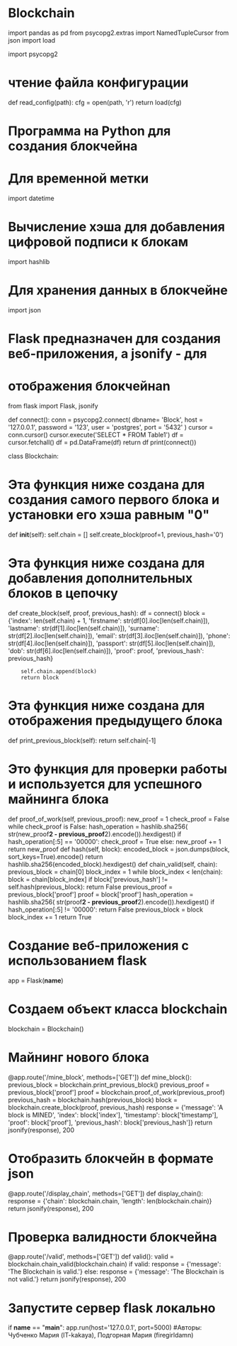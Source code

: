# Blockchain

import pandas as pd
from psycopg2.extras import NamedTupleCursor
from json import load

import psycopg2
# чтение файла конфигурации
def read_config(path):
    cfg = open(path, 'r')
    return load(cfg)

# Программа на Python для создания блокчейна
# Для временной метки
import datetime
# Вычисление хэша для добавления цифровой подписи к блокам
import hashlib
# Для хранения данных в блокчейне
import json
# Flask предназначен для создания веб-приложения, а jsonify - для
# отображения блокчейнаn
from flask import Flask, jsonify

def connect():
        conn = psycopg2.connect(
        dbname= 'Block',
        host = '127.0.0.1',
        password = '123',
        user = 'postgres',
        port = '5432'
        )
        cursor = conn.cursor()
        cursor.execute('SELECT * FROM Table1')
        df = cursor.fetchall()
        df = pd.DataFrame(df)
        return df
print(connect())

class Blockchain:

    
# Эта функция ниже создана для создания самого первого блока и установки его хэша равным "0"
  def __init__(self):
        self.chain = []
        self.create_block(proof=1, previous_hash='0')
# Эта функция ниже создана для добавления дополнительных блоков в цепочку
  def create_block(self, proof, previous_hash):
        df = connect()
        block = {'index': len(self.chain) + 1,
                 'firstname': str(df[0].iloc[len(self.chain)]),
                 'lastname': str(df[1].iloc[len(self.chain)]),
                 'surname': str(df[2].iloc[len(self.chain)]),
                 'email': str(df[3].iloc[len(self.chain)]),
                 'phone': str(df[4].iloc[len(self.chain)]),
                 'passport': str(df[5].iloc[len(self.chain)]),
                 'dob': str(df[6].iloc[len(self.chain)]),
                 'proof': proof,
                 'previous_hash': previous_hash}
        
        self.chain.append(block)
        return block
# Эта функция ниже создана для отображения предыдущего блока
  def print_previous_block(self):
        return self.chain[-1]
# Это функция для проверки работы и используется для успешного майнинга блока
  def proof_of_work(self, previous_proof):
        new_proof = 1
        check_proof = False
        while check_proof is False:
            hash_operation = hashlib.sha256(
                str(new_proof**2 - previous_proof**2).encode()).hexdigest()
            if hash_operation[:5] == '00000':
                check_proof = True
            else:
                new_proof += 1
        return new_proof
  def hash(self, block):
        encoded_block = json.dumps(block, sort_keys=True).encode()
        return hashlib.sha256(encoded_block).hexdigest()
  def chain_valid(self, chain):
        previous_block = chain[0]
        block_index = 1
        while block_index < len(chain):
            block = chain[block_index]
            if block['previous_hash'] != self.hash(previous_block):
                return False
            previous_proof = previous_block['proof']
            proof = block['proof']
            hash_operation = hashlib.sha256(
                str(proof**2 - previous_proof**2).encode()).hexdigest()
            if hash_operation[:5] != '00000':
                return False
            previous_block = block
            block_index += 1
        return True
    
# Создание веб-приложения с использованием flask
app = Flask(__name__)
# Создаем объект класса blockchain
blockchain = Blockchain()
# Майнинг нового блока
@app.route('/mine_block', methods=['GET'])
def mine_block():
    previous_block = blockchain.print_previous_block()
    previous_proof = previous_block['proof']
    proof = blockchain.proof_of_work(previous_proof)
    previous_hash = blockchain.hash(previous_block)
    block = blockchain.create_block(proof, previous_hash)
    response = {'message': 'A block is MINED',
                'index': block['index'],
                'timestamp': block['timestamp'],
                'proof': block['proof'],
                'previous_hash': block['previous_hash']}
    return jsonify(response), 200
# Отобразить блокчейн в формате json
@app.route('/display_chain', methods=['GET'])
def display_chain():
    response = {'chain': blockchain.chain,
                'length': len(blockchain.chain)}
    return jsonify(response), 200
# Проверка валидности блокчейна
@app.route('/valid', methods=['GET'])
def valid():
    valid = blockchain.chain_valid(blockchain.chain)
    if valid:
        response = {'message': 'The Blockchain is valid.'}
    else:
        response = {'message': 'The Blockchain is not valid.'}
    return jsonify(response), 200

# Запустите сервер flask локально
if __name__ == "__main__":
  app.run(host='127.0.0.1', port=5000)
#Авторы: Чубченко Мария (IT-kakaya), Подгорная Мария (firegirldamn)



